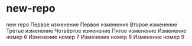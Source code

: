 # new-repo
new repo
Первое изменение
Первое изменение
Второе изменение
Третье изменение
Четвёртое изменение
Пятое изменение
Изменение номер 6
Изменение номер 7
Изменение номер 8
Изменение номер 9
